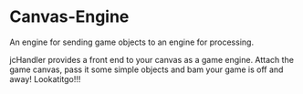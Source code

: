 # Canvas-Engine
An engine for sending game objects to an engine for processing.

jcHandler provides a front end to your canvas as a game engine. 
Attach the game canvas, pass it some simple objects and bam your game is off and away! Lookatitgo!!!
